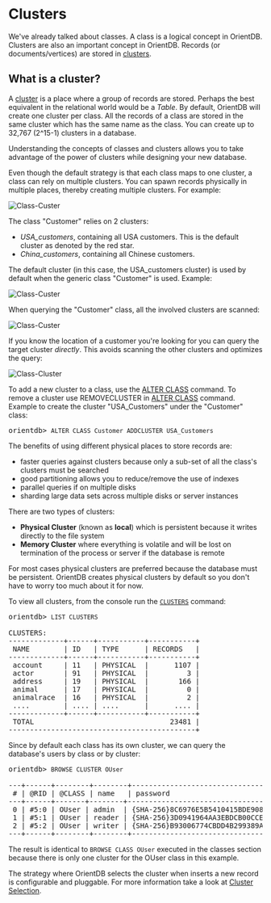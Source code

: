 # Clusters

We've already talked about classes. A class is a logical concept in OrientDB. Clusters are also an important concept in OrientDB. Records (or documents/vertices) are stored in [clusters](Concepts.md#cluster).

## What is a cluster?

A [cluster](Concepts.md#cluster) is a place where a group of records are stored. Perhaps the best equivalent in the relational world would be a *Table*. By default, OrientDB will create one cluster per class. All the records of a class are stored in the same cluster which has the same name as the class. You can create up to 32,767 (2^15-1) clusters in a database.

Understanding the concepts of classes and clusters allows you to take advantage of the power of clusters while designing your new database.

Even though the default strategy is that each class maps to one cluster, a class can rely on multiple clusters. You can spawn records physically in multiple places, thereby creating multiple clusters. For example:

![Class-Custer](http://www.orientdb.org/images/class-clusters.png)

The class "Customer" relies on 2 clusters:
- *USA_customers*, containing all USA customers. This is the default cluster as denoted by the red star.
- *China_customers*, containing all Chinese customers.

The default cluster (in this case, the USA_customers cluster) is used by default when the generic class "Customer" is used. Example:

![Class-Custer](http://www.orientdb.org/images/class-newrecord.png)

When querying the "Customer" class, all the involved clusters are scanned:

![Class-Custer](http://www.orientdb.org/images/class-query.png)

If you know the location of a customer you're looking for you can query the target cluster *directly*. This avoids scanning the other clusters and optimizes the query:

![Class-Cluster](http://www.orientdb.org/images/class-query-cluster.png)

To add a new cluster to a class, use the [ALTER CLASS](SQL-Alter-Class.md) command. To remove a cluster use REMOVECLUSTER in [ALTER CLASS](SQL-Alter-Class.md) command. Example to create the cluster "USA_Customers" under the "Customer" class:

<pre>
orientdb> <code class="lang-sql userinput">ALTER CLASS Customer ADDCLUSTER USA_Customers</code>
</pre>

The benefits of using different physical places to store records are:

- faster queries against clusters because only a sub-set of all the class's clusters must be searched
- good partitioning allows you to reduce/remove the use of indexes
- parallel queries if on multiple disks
- sharding large data sets across multiple disks or server instances

There are two types of clusters:

- **Physical Cluster** (known as **local**) which is persistent because it writes directly to the file system
- **Memory Cluster** where everything is volatile and will be lost on termination of the process or server if the database is remote

For most cases physical clusters are preferred because the database must be persistent. OrientDB creates physical clusters by default so you don't have to worry too much about it for now.

To view all clusters, from the console run the [`CLUSTERS`](Console-Command-Clusters.md) command:

<pre>
orientdb> <code class="lang-sql userinput">LIST CLUSTERS</code>

CLUSTERS:
-------------+------+-----------+-----------+
 NAME        | ID   | TYPE      | RECORDS   |
-------------+------+-----------+-----------+
 account     | 11   | PHYSICAL  |      1107 |
 actor       | 91   | PHYSICAL  |         3 |
 address     | 19   | PHYSICAL  |       166 |
 animal      | 17   | PHYSICAL  |         0 |
 animalrace  | 16   | PHYSICAL  |         2 |
 ....        | .... | ....      |      .... |
-------------+------+-----------+-----------+
 TOTAL                                23481 |
--------------------------------------------+
</pre>

Since by default each class has its own cluster, we can query the database's users by class or by cluster:

<pre>
orientdb> <code class="lang-sql userinput">BROWSE CLUSTER OUser</code>

---+------+--------+--------+-------------------------------------+--------+-------- 
 # | @RID | @CLASS | name   | password                            | status | roles
---+------+-------+--------+--------------------------------------+--------+--------
 0 | #5:0 | OUser | admin  | {SHA-256}8C6976E5B5410415BDE908BD... | ACTIVE | [1]
 1 | #5:1 | OUser | reader | {SHA-256}3D0941964AA3EBDCB00CCEF5... | ACTIVE | [1]
 2 | #5:2 | OUser | writer | {SHA-256}B93006774CBDD4B299389A03... | ACTIVE | [1]
---+------+--------+--------+-------------------------------------+--------+--------
</pre>

The result is identical to `BROWSE CLASS OUser` executed in the classes section because there is only one cluster for the OUser class in this example.

The strategy where OrientDB selects the cluster when inserts a new record is configurable and pluggable. For more information take a look at [Cluster Selection](Cluster-Selection.md).
